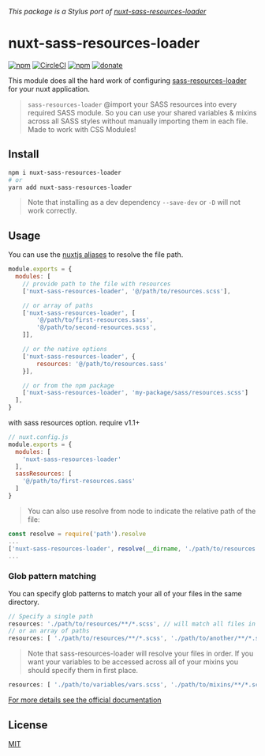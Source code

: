 _This package is a Stylus port of [nuxt-sass-resources-loader](https://github.com/anteriovieira/nuxt-sass-resources-loader)_

# nuxt-sass-resources-loader

[![npm](https://img.shields.io/npm/v/nuxt-sass-resources-loader.svg)](https://www.npmjs.com/package/nuxt-sass-resources-loader)
[![CircleCI](https://img.shields.io/circleci/project/github/anteriovieira/nuxt-sass-resources-loader.svg?style=flat-square)](https://circleci.com/gh/anteriovieira/nuxt-sass-resources-loader)
[![npm](https://img.shields.io/npm/dt/nuxt-sass-resources-loader.svg?style=flat-square)](https://npmjs.com/package/nuxt-sass-resources-loader)
[![donate](https://img.shields.io/badge/donate-%E2%99%A5-ff5f5f.svg)](https://patreon.com/anteriovieira)


This module does all the hard work of configuring [sass-resources-loader](https://github.com/shakacode/sass-resources-loader) for your nuxt application.

> `sass-resources-loader` @import your SASS resources into every required SASS module. So you can use your shared variables & mixins across all SASS styles without manually importing them in each file. Made to work with CSS Modules!

## Install

```sh
npm i nuxt-sass-resources-loader
# or
yarn add nuxt-sass-resources-loader
```

> Note that installing as a dev dependency `--save-dev` or `-D` will not work correctly.

## Usage

You can use the [nuxtjs aliases](https://nuxtjs.org/guide/directory-structure#aliases) to resolve the file path.

```js
module.exports = {
  modules: [
    // provide path to the file with resources
    ['nuxt-sass-resources-loader', '@/path/to/resources.scss'],

    // or array of paths
    ['nuxt-sass-resources-loader', [
        '@/path/to/first-resources.sass',
        '@/path/to/second-resources.scss',
    ]],

    // or the native options
    ['nuxt-sass-resources-loader', {
        resources: '@/path/to/resources.sass'
    }],

    // or from the npm package
    ['nuxt-sass-resources-loader', 'my-package/sass/resources.scss']
  ],
}
```

>

with sass resources option. require v1.1+

```js
// nuxt.config.js
module.exports = {
  modules: [
    'nuxt-sass-resources-loader'
  ],
  sassResources: [
    '@/path/to/first-resources.sass'
  ]
}
```


> You can also use resolve from node to indicate the relative path of the file:
```js
const resolve = require('path').resolve
...
['nuxt-sass-resources-loader', resolve(__dirname, './path/to/resources.scss')]
...
```

### Glob pattern matching

You can specify glob patterns to match your all of your files in the same directory.

```js
// Specify a single path
resources: './path/to/resources/**/*.scss', // will match all files in folder and subdirectories
// or an array of paths
resources: [ './path/to/resources/**/*.scss', './path/to/another/**/*.scss' ]
```

> Note that sass-resources-loader will resolve your files in order. If you want your variables to be accessed across all of your mixins you should specify them in first place.

```js
resources: [ './path/to/variables/vars.scss', './path/to/mixins/**/*.scss' ]
```

[For more details see the official documentation](https://github.com/shakacode/sass-resources-loader#usage)

## License

[MIT](http://opensource.org/licenses/MIT)
